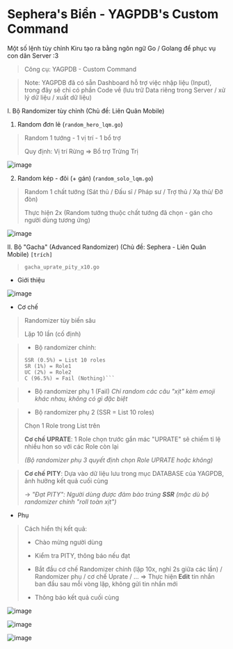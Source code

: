 # Sephera's Biển - YAGPDB's Custom Command
Một số lệnh tùy chỉnh Kiru tạo ra bằng ngôn ngữ Go / Golang để phục vụ con dân Server :3 
> Công cụ: YAGPDB - Custom Command

> Note: YAGPDB đã có sẵn Dashboard hỗ trợ việc nhập liệu (Input), trong đây sẽ chỉ có phần Code về (lưu trữ Data riêng trong Server / xử lý dữ liệu / xuất dữ liệu)

I. Bộ Randomizer tùy chỉnh (Chủ đề: Liên Quân Mobile)
  1. Random đơn lẻ (`random_hero_lqm.go`)
> Random 1 tướng - 1 vị trí - 1 bổ trợ
> 
> Quy định: Vị trí Rừng => Bổ trợ Trừng Trị

![image](https://github.com/user-attachments/assets/71b88a97-6b9e-445a-88bf-bea8c884eef7)

  2. Random kép - đôi (+ gán) (`random_solo_lqm.go`)
> Random 1 chất tướng (Sát thủ / Đấu sĩ / Pháp sư / Trợ thủ / Xạ thủ/ Đỡ đòn)
>
> Thực hiện 2x (Random tướng thuộc chất tướng đã chọn - gán cho người dùng tương ứng)

![image](https://github.com/user-attachments/assets/d8957c33-b0fb-4107-b8d0-9e857c54b965)


II. Bộ "Gacha" (Advanced Randomizer) (Chủ đề: Sephera - Liên Quân Mobile) `[trích]`

> `gacha_uprate_pity_x10.go` 

- Giới thiệu

![image](https://github.com/user-attachments/assets/0807bdc7-ea94-46c7-8fba-567192567fb3)

- Cơ chế
> Randomizer tùy biến sâu
> 
> Lặp 10 lần (cố định)

> - Bộ randomizer chính:
>
> ```Banner S (0.5% / 1% / 2% / 96.5%)
> SSR (0.5%) = List 10 roles
> SR (1%) = Role1
> UC (2%) = Role2
> C (96.5%) = Fail (Nothing)```

> - Bộ randomizer phụ 1 (Fail)
> *Chỉ random các câu "xịt" kèm emoji khác nhau, không có gì đặc biệt*

> - Bộ randomizer phụ 2 (SSR = List 10 roles)
>
> Chọn 1 Role trong List trên
>
> **Cơ chế UPRATE**: 1 Role chọn trước gắn mác "UPRATE" sẽ chiếm tỉ lệ nhiều hon so với các Role còn lại
>
> *(Bộ randomizer phụ 3 quyết định chọn Role UPRATE hoặc không)*

> **Cơ chế PITY**: Dựa vào dữ liệu lưu trong mục DATABASE của YAGPDB, ảnh hưởng kết quả cuối cùng
>
> -> *"Đạt PITY": Người dùng được đảm bảo trúng **SSR** (mặc dù bộ randomizer chính "roll toàn xịt")*

- Phụ
> Cách hiển thị kết quả:
>
> - Chào mừng người dùng
>
> - Kiểm tra PITY, thông báo nếu đạt
>
> - Bắt đầu cơ chế Randomizer chính (lặp 10x, nghỉ 2s giữa các lần) / Randomizer phụ / cơ chế Uprate / ... => Thực hiện **Edit** tin nhắn ban đầu sau mỗi vòng lặp, không gửi tin nhắn mới  
>
> - Thông báo kết quả cuối cùng

![image](https://github.com/user-attachments/assets/4fb3aeb5-1730-48f1-9539-c119de07d4da)

![image](https://github.com/user-attachments/assets/f4643dfc-8cd5-4981-806c-cd949787d73c)

![image](https://github.com/user-attachments/assets/518a1e84-bf22-4847-a426-b9370daba3ab)


